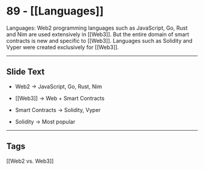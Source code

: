 # 89 - [[Languages]]

Languages: Web2 programming languages such as JavaScript, Go, Rust and Nim are used extensively in [[Web3]]. But the entire domain of smart contracts is new and specific to [[Web3]]. Languages such as Solidity and Vyper were created exclusively for [[Web3]].

---
## Slide Text
- Web2 -> JavaScript, Go, Rust, Nim

- [[Web3]] -> Web + Smart Contracts 
- Smart Contracts -> Solidity, Vyper
- Solidity -> Most popular
---
## Tags
[[Web2 vs. Web3]]

